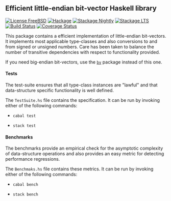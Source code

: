 ## Efficient little-endian bit-vector Haskell library

[![License FreeBSD](https://img.shields.io/badge/license-FreeBSD-brightgreen.svg)](http://opensource.org/licenses/BSD-3-Clause)
[![Hackage](https://img.shields.io/hackage/v/bv-little.svg?style=flat)](https://hackage.haskell.org/package/bv-little)
[![Stackage Nightly](http://stackage.org/package/bv-little/badge/nightly)](http://stackage.org/nightly/package/bv-little)
[![Stackage LTS](http://stackage.org/package/bv-little/badge/lts)](http://stackage.org/lts/package/bv-little)
[![Build Status](https://travis-ci.org/recursion-ninja/bv-little.svg?branch=master)](https://travis-ci.org/recursion-ninja/bv-little)
[![Coverage Status](https://coveralls.io/repos/github/recursion-ninja/bv-little/badge.svg?branch=master)](https://coveralls.io/github/recursion-ninja/bv-little?branch=master)

This package contains a efficient implementation of little-endian bit-vectors. It implements most applicable type-classes and also conversions to and from signed or unsigned numbers. Care has been taken to balance the number of transitive dependencies with respect to functionality provided.

If you need big-endian bit-vectors, use the [`bv`](https://hackage.haskell.org/package/bv) package instead of this one.

#### Tests

The test-suite ensures that all type-class instances are "lawful" and that data-structure specific functionality is well defined.

The `TestSuite.hs` file contains the specification. It can be run by invoking either of the following commands:

  * `cabal test`

  * `stack test`

#### Benchmarks

The benchmarks provide an empirical check for the asymptotic complexity of data-structure operations and also provides an easy metric for detecting performance regressions.

The `Benchmaks.hs` file contains these metrics. It can be run by invoking either of the following commands:

  * `cabal bench`

  * `stack bench`

